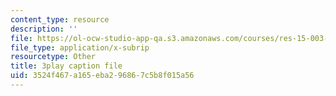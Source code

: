 ```yaml
---
content_type: resource
description: ''
file: https://ol-ocw-studio-app-qa.s3.amazonaws.com/courses/res-15-003-shaping-the-future-of-work-15-662x-spring-2016/3524f467a165eba296867c5b8f015a56_LxDmWdOwIA8.srt
file_type: application/x-subrip
resourcetype: Other
title: 3play caption file
uid: 3524f467-a165-eba2-9686-7c5b8f015a56
---
```

